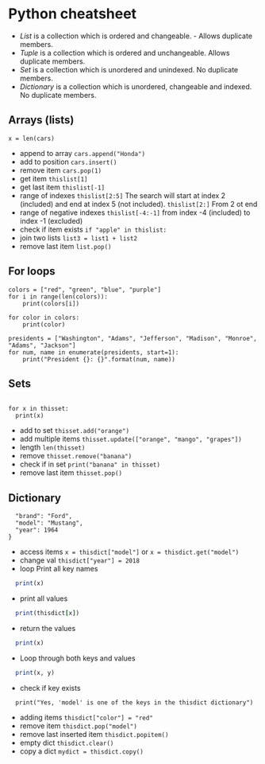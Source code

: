 # Python cheatsheet
- *List* is a collection which is ordered and changeable. - Allows duplicate members.
- *Tuple* is a collection which is ordered and unchangeable. Allows duplicate members.
- *Set* is a collection which is unordered and unindexed. No duplicate members.
- *Dictionary* is a collection which is unordered, changeable and indexed. No duplicate members.

## Arrays (lists)
```cars = ["Ford", "Volvo", "BMW"]
x = len(cars)
```
- append to array
```cars.append("Honda")```
- add to position
```cars.insert()```
- remove item 
```cars.pop(1)```
- get item
```thislist[1]```
- get last item
```thislist[-1]```
- range of indexes
```thislist[2:5]```
The search will start at index 2 (included) and end at index 5 (not included).
```thislist[2:]```
From 2 ot end
- range of negative indexes
```thislist[-4:-1]```
from index -4 (included) to index -1 (excluded)
- check if item exists
```if "apple" in thislist:```
- join two lists
```list3 = list1 + list2```
- remove last item
```list.pop()```

## For loops
```
colors = ["red", "green", "blue", "purple"]
for i in range(len(colors)):
    print(colors[i])
```

```colors = ["red", "green", "blue", "purple"]
for color in colors:
    print(color)
```
```  
presidents = ["Washington", "Adams", "Jefferson", "Madison", "Monroe", "Adams", "Jackson"]
for num, name in enumerate(presidents, start=1):
    print("President {}: {}".format(num, name))
```

## Sets
```thisset = {"apple", "banana", "cherry"}

for x in thisset:
  print(x)
```
- add to set
```thisset.add("orange")```
- add multiple items 
```thisset.update(["orange", "mango", "grapes"])```
- length
```len(thisset)```
- remove
```thisset.remove("banana")```
- check if in set
```print("banana" in thisset)```
- remove last item
```thisset.pop()```

## Dictionary 
```thisdict = {
  "brand": "Ford",
  "model": "Mustang",
  "year": 1964
}
```
- access items
```x = thisdict["model"]```
or
```x = thisdict.get("model")```
- change val
```thisdict["year"] = 2018```
- loop
Print all key names
```for x in thisdict:
  print(x)
```
- print all values
```for x in thisdict:
  print(thisdict[x])
```
- return the values
```for x in thisdict.values():
  print(x)
```
- Loop through both keys and values
```for x, y in thisdict.items():
  print(x, y)
```
- check if key exists
```if "model" in thisdict:
  print("Yes, 'model' is one of the keys in the thisdict dictionary")
```
- adding items
```thisdict["color"] = "red"```
- remove item
```thisdict.pop("model")```
- remove last inserted item
```thisdict.popitem()```
- empty dict
```thisdict.clear()```
- copy a dict
```mydict = thisdict.copy()```
